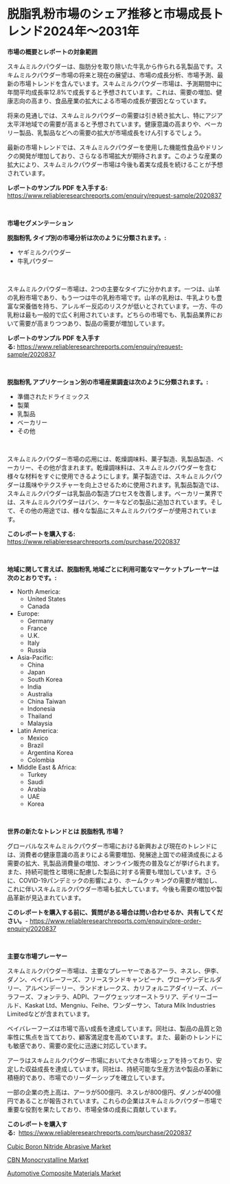 <p><h1>脱脂乳粉市場のシェア推移と市場成長トレンド2024年～2031年</h1></p><p><strong>市場の概要とレポートの対象範囲</strong></p>
<p><p>スキムミルクパウダーは、脂肪分を取り除いた牛乳から作られる乳製品です。スキムミルクパウダー市場の将来と現在の展望は、市場の成長分析、市場予測、最新の市場トレンドを含んでいます。スキムミルクパウダー市場は、予測期間中に年間平均成長率12.8%で成長すると予想されています。これは、需要の増加、健康志向の高まり、食品産業の拡大による市場の成長が要因となっています。</p><p>将来の見通しでは、スキムミルクパウダーの需要は引き続き拡大し、特にアジア太平洋地域での需要が高まると予想されています。健康意識の高まりや、ベーカリー製品、乳製品などへの需要の拡大が市場成長をけん引するでしょう。</p><p>最新の市場トレンドでは、スキムミルクパウダーを使用した機能性食品やドリンクの開発が増加しており、さらなる市場拡大が期待されます。このような産業の拡大により、スキムミルクパウダー市場は今後も着実な成長を続けることが予想されています。</p></p>
<p><strong>レポートのサンプル PDF を入手する:</strong> <a href="https://www.reliableresearchreports.com/enquiry/request-sample/2020837">https://www.reliableresearchreports.com/enquiry/request-sample/2020837</a></p>
<p>&nbsp;</p>
<p><strong>市場セグメンテーション</strong></p>
<p><strong>脱脂粉乳 タイプ別の市場分析は次のように分類されます。:</strong></p>
<p><ul><li>ヤギミルクパウダー</li><li>牛乳パウダー</li></ul></p>
<p>&nbsp;</p>
<p><p>スキムミルクパウダー市場は、2つの主要なタイプに分かれます。一つは、山羊の乳粉市場であり、もう一つは牛の乳粉市場です。山羊の乳粉は、牛乳よりも豊富な栄養価を持ち、アレルギー反応のリスクが低いとされています。一方、牛の乳粉は最も一般的で広く利用されています。どちらの市場でも、乳製品業界において需要が高まりつつあり、製品の需要が増加しています。</p></p>
<p><strong>レポートのサンプル PDF を入手する:</strong>&nbsp;<a href="https://www.reliableresearchreports.com/enquiry/request-sample/2020837">https://www.reliableresearchreports.com/enquiry/request-sample/2020837</a></p>
<p>&nbsp;</p>
<p><strong> 脱脂粉乳 アプリケーション別の市場産業調査は次のように分類されます。:</strong></p>
<p><ul><li>準備されたドライミックス</li><li>製菓</li><li>乳製品</li><li>ベーカリー</li><li>その他</li></ul></p>
<p>&nbsp;</p>
<p><p>スキムミルクパウダー市場の応用には、乾燥調味料、菓子製造、乳製品製造、ベーカリー、その他が含まれます。乾燥調味料は、スキムミルクパウダーを含む様々な材料をすぐに使用できるようにします。菓子製造では、スキムミルクパウダーは風味やテクスチャーを向上させるために使用されます。乳製品製造では、スキムミルクパウダーは乳製品の製造プロセスを改善します。ベーカリー業界では、スキムミルクパウダーはパン、ケーキなどの製品に追加されています。そして、その他の用途では、様々な製品にスキムミルクパウダーが使用されています。</p></p>
<p><strong>このレポートを購入する:</strong>&nbsp; <a href="https://www.reliableresearchreports.com/purchase/2020837">https://www.reliableresearchreports.com/purchase/2020837</a></p>
<p>&nbsp;</p>
<p><strong>地域に関して言えば、脱脂粉乳 地域ごとに利用可能なマーケットプレーヤーは次のとおりです。:</strong></p>
<p><ul>
    <li>
        North America:
        <ul>
            <li>United States</li>
            <li>Canada</li>
        </ul>
    </li>
    <li>
        Europe:
        <ul>
            <li>Germany</li>
            <li>France</li>
            <li>U.K.</li>
            <li>Italy</li>
            <li>Russia</li>
        </ul>
    </li>
    <li>
        Asia-Pacific:
        <ul>
            <li>China</li>
            <li>Japan</li>
            <li>South Korea</li>
            <li>India</li>
            <li>Australia</li>
            <li>China Taiwan</li>
            <li>Indonesia</li>
            <li>Thailand</li>
            <li>Malaysia</li>
        </ul>
    </li>
    <li>
        Latin America:
        <ul>
            <li>Mexico</li>
            <li>Brazil</li>
            <li>Argentina Korea</li>
            <li>Colombia</li>
        </ul>
    </li>
    <li>
        Middle East & Africa:
        <ul>
            <li>Turkey</li>
            <li>Saudi</li>
            <li>Arabia</li>
            <li>UAE</li>
            <li>Korea</li>
        </ul>
    </li>
    </ul></p>
<p>&nbsp;</p>
<p><strong>世界の新たなトレンドとは 脱脂粉乳 市場？</strong></p>
<p><p>グローバルなスキムミルクパウダー市場における新興および現在のトレンドには、消費者の健康意識の高まりによる需要増加、発展途上国での経済成長による需要の拡大、乳製品消費量の増加、オンライン販売の普及などが挙げられます。また、持続可能性と環境に配慮した製品に対する需要も増加しています。さらに、COVID-19パンデミックの影響により、ホームクッキングの需要が増加し、これに伴いスキムミルクパウダー市場も拡大しています。今後も需要の増加や製品革新が見込まれています。</p></p>
<p><strong>このレポートを購入する前に、質問がある場合は問い合わせるか、共有してください。</strong>- <a href="https://www.reliableresearchreports.com/enquiry/pre-order-enquiry/2020837">https://www.reliableresearchreports.com/enquiry/pre-order-enquiry/2020837</a></p>
<p>&nbsp;</p>
<p><strong>主要な市場プレーヤー</strong></p>
<p><p>スキムミルクパウダー市場は、主要なプレーヤーであるアーラ、ネスレ、伊李、ダノン、ベイバレーフーズ、フリースランドキャンピーナ、ヴローゲンデヒルダリー、アルペンデーリー、ランドオレークス、カリフォルニアダイリーズ、バーラフーズ、フォンテラ、ADPI、フーグウェッツオーストラリア、デイリーゴールド、Kaskat Ltd、Mengniu、Feihe、ワンダーサン、Tatura Milk Industries Limitedなどが含まれています。</p><p>ベイバレーフーズは市場で高い成長を達成しています。同社は、製品の品質と効率性に焦点を当てており、顧客満足度を高めています。また、最新のトレンドにも敏感であり、需要の変化に迅速に対応しています。</p><p>アーラはスキムミルクパウダー市場において大きな市場シェアを持っており、安定した収益成長を達成しています。同社は、持続可能な生産方法や製品の革新に積極的であり、市場でのリーダーシップを確立しています。</p><p>一部の企業の売上高は、アーラが500億円、ネスレが800億円、ダノンが400億円であることが報告されています。これらの企業はスキムミルクパウダー市場で重要な役割を果たしており、市場全体の成長に貢献しています。</p></p>
<p><strong>このレポートを購入する:</strong>&nbsp;&nbsp;<a href="https://www.reliableresearchreports.com/purchase/2020837">https://www.reliableresearchreports.com/purchase/2020837</a></p>
<p><p><a href="https://view.publitas.com/reportprime-1/cubic-boron-nitride-abrasive-market-analysis-examines-its-scope-on-growth-opportunities-and-forecasted-trends-spanning-from-2023-to-2030/">Cubic Boron Nitride Abrasive Market</a></p><p><a href="https://view.publitas.com/reportprime-1/cbn-monocrystalline-market-analysis-examines-its-scope-on-growth-opportunities-and-forecasted-trends-spanning-from-2023-to-2030/">CBN Monocrystalline Market</a></p><p><a href="https://github.com/Sarissaschmalingtr6fz2739/Market-Research-Report-List-1/blob/main/automotive-composite-materials-market.md">Automotive Composite Materials Market</a></p></p>